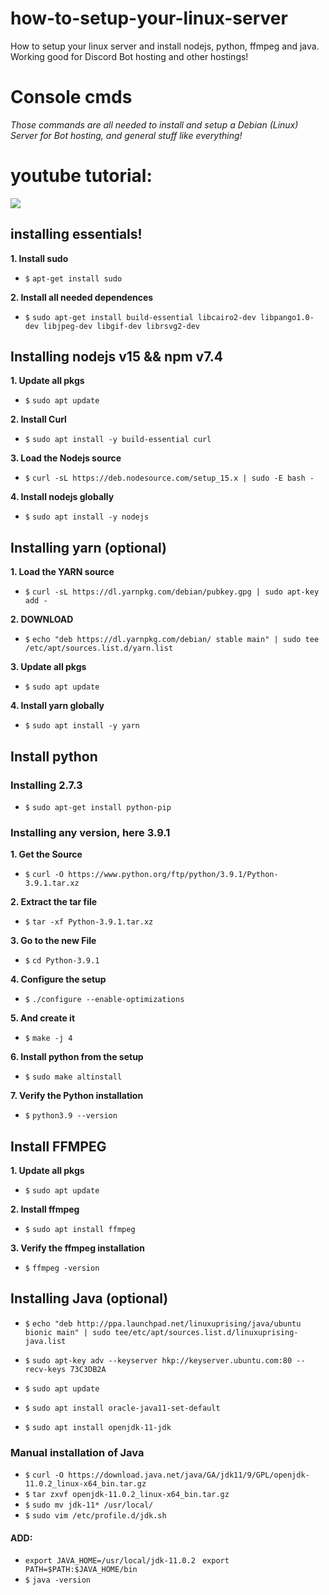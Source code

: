 # how-to-setup-your-linux-server
How to setup your linux server and install nodejs, python, ffmpeg and java. Working good for Discord Bot hosting and other hostings!

# Console cmds
*Those commands are all needed to install and setup a Debian (Linux) Server for Bot hosting, and general stuff like everything!*

# youtube tutorial:

[![](http://img.youtube.com/vi/mj0nKw3GQlc/0.jpg)](http://www.youtube.com/watch?v=mj0nKw3GQlc "Linux Tutorial")

## installing essentials!
**1. Install sudo**
- `$` ```apt-get install sudo```

**2. Install all needed dependences**
- `$` ```sudo apt-get install build-essential libcairo2-dev libpango1.0-dev libjpeg-dev libgif-dev librsvg2-dev```

## Installing nodejs v15 && npm v7.4
**1. Update all pkgs**
- `$` ```sudo apt update```

**2. Install Curl**
- `$` ```sudo apt install -y build-essential curl```

**3. Load the Nodejs source**
- `$` ```curl -sL https://deb.nodesource.com/setup_15.x | sudo -E bash -```

**4. Install nodejs globally**
- `$` ```sudo apt install -y nodejs```

## Installing yarn (optional)

**1. Load the YARN source**
- `$` ```curl -sL https://dl.yarnpkg.com/debian/pubkey.gpg | sudo apt-key add -```

**2. DOWNLOAD**
- `$` ```echo "deb https://dl.yarnpkg.com/debian/ stable main" | sudo tee /etc/apt/sources.list.d/yarn.list```

**3. Update all pkgs**
- `$` ```sudo apt update```

**4. Install yarn globally**
- `$` ```sudo apt install -y yarn```


## Install python

### Installing 2.7.3

- `$` ```sudo apt-get install python-pip```

### Installing any version, here 3.9.1
**1. Get the Source**
- `$` ```curl -O https://www.python.org/ftp/python/3.9.1/Python-3.9.1.tar.xz```

**2. Extract the tar file**
- `$` ```tar -xf Python-3.9.1.tar.xz```

**3. Go to the new File**
- `$` ```cd Python-3.9.1```

**4. Configure the setup**
- `$` ```./configure --enable-optimizations```

**5. And create it**
- `$` ```make -j 4```

**6. Install python from the setup**
- `$` ```sudo make altinstall```

**7. Verify the Python installation**
- `$` ```python3.9 --version```

## Install FFMPEG

**1. Update all pkgs**
- `$` ```sudo apt update ```

**2. Install ffmpeg**
- `$` ```sudo apt install ffmpeg ```

**3. Verify the ffmpeg installation**
- `$` ```ffmpeg -version ```

## Installing Java (optional)
- `$` ```echo "deb http://ppa.launchpad.net/linuxuprising/java/ubuntu bionic main" | sudo tee/etc/apt/sources.list.d/linuxuprising-java.list```

- `$` ```sudo apt-key adv --keyserver hkp://keyserver.ubuntu.com:80 --recv-keys 73C3DB2A```
- `$` ```sudo apt update```
- `$` ```sudo apt install oracle-java11-set-default```
- `$` ```sudo apt install openjdk-11-jdk```

### Manual installation of Java
- `$` ```curl -O https://download.java.net/java/GA/jdk11/9/GPL/openjdk-11.0.2_linux-x64_bin.tar.gz```
- `$` ```tar zxvf openjdk-11.0.2_linux-x64_bin.tar.gz```
- `$` ```sudo mv jdk-11* /usr/local/```
- `$` ```sudo vim /etc/profile.d/jdk.sh```
#### ADD:
- ```export JAVA_HOME=/usr/local/jdk-11.0.2 ```
   ```export PATH=$PATH:$JAVA_HOME/bin```
- `$` ```java -version```
